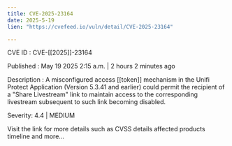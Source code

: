 ```yaml
---
title: CVE-2025-23164
date: 2025-5-19
lien: "https://cvefeed.io/vuln/detail/CVE-2025-23164"

---
```


CVE ID : CVE-[[2025]]-23164

Published :  May 19
2025
2:15 a.m. | 2 hours
2 minutes ago

Description : A misconfigured access [[token]] mechanism in the Unifi Protect Application (Version 5.3.41 and earlier) could permit the recipient of a "Share Livestream" link to maintain access to the corresponding livestream subsequent to such link becoming disabled.

Severity: 4.4 | MEDIUM

Visit the link for more details
such as CVSS details
affected products
timeline
and more...
